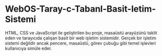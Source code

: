 # WebOS-Taray-c-Tabanl-Basit-letim-Sistemi
HTML, CSS ve JavaScript ile geliştirilen bu proje, masaüstü arayüzünü taklit eden ve tarayıcıda çalışan basit bir web işletim sistemidir. Gerçek bir işletim sistemi değildir ancak pencere, masaüstü, görev çubuğu gibi temel işlevleri kullanıcıya simüle eder.

